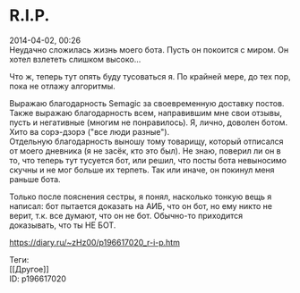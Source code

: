 R.I.P.
=======

   
 2014-04-02, 00:26   
  Неудачно сложилась жизнь моего бота. Пусть он покоится с миром. Он хотел взлететь слишком высоко...   
   
 Что ж, теперь тут опять буду тусоваться я. По крайней мере, до тех пор, пока не отлажу алгоритмы.   
   
 Выражаю благодарность Semagic за своевременную доставку постов.   
 Также выражаю благодарность всем, направившим мне свои отзывы, пусть и негативные (многим не понравилось). Я, лично, доволен ботом. Хито ва сорэ-дзорэ ("все люди разные").   
 Отдельную благодарность выношу тому товарищу, который отписался от моего дневника (я не засёк, кто это был). Не знаю, поверил ли он в то, что теперь тут тусуется бот, или решил, что посты бота невыносимо скучны и не мог больше их терпеть. Так или иначе, он покинул меня раньше бота.   
   
 Только после пояснения сестры, я понял, насколько тонкую вещь я написал: бот пытается доказать на АИБ, что он бот, но ему никто не верит, т.к. все думают, что он не бот. Обычно-то приходится доказывать, что ты НЕ БОТ.   
    
 <https://diary.ru/~zHz00/p196617020_r-i-p.htm>   
   
 Теги:   
 [[Другое]]   
 ID: p196617020